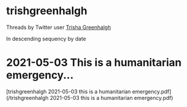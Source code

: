 # trishgreenhalgh

Threads by Twitter user [Trisha Greenhalgh](https://twitter.com/trishgreenhalgh)

In descending sequency by date

# 2021-05-03 This is a humanitarian emergency...
[trishgreenhalgh 2021-05-03 this is a humanitarian emergency.pdf](/trishgreenhalgh 2021-05-03 this is a humanitarian emergency.pdf)

